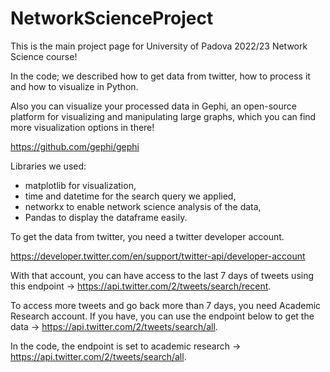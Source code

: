 # NetworkScienceProject

This is the main project page for University of Padova 2022/23 Network Science course! 

In the code; we described how to get data from twitter, how to process it and how to visualize in Python. 

Also you can visualize your processed data in Gephi, an open-source platform for visualizing and manipulating large graphs, which you can find more visualization options in there! 

https://github.com/gephi/gephi

Libraries we used:
- matplotlib for visualization, 
- time and datetime for the search query we applied, 
- networkx to enable network science analysis of the data, 
- Pandas to display the dataframe easily.

To get the data from twitter, you need a twitter developer account. 

https://developer.twitter.com/en/support/twitter-api/developer-account

With that account, you can have access to the last 7 days of tweets using this endpoint -> https://api.twitter.com/2/tweets/search/recent.

To access more tweets and go back more than 7 days, you need Academic Research account. If you have, you can use the endpoint below to get the data -> https://api.twitter.com/2/tweets/search/all.

In the code, the endpoint is set to academic research -> https://api.twitter.com/2/tweets/search/all.
